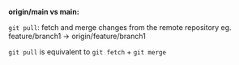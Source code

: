 
**origin/main vs main:**



`git pull`: fetch and merge changes from the remote repository
  eg. feature/branch1 -> origin/feature/branch1

`git pull` is equivalent to `git fetch` + `git merge`

